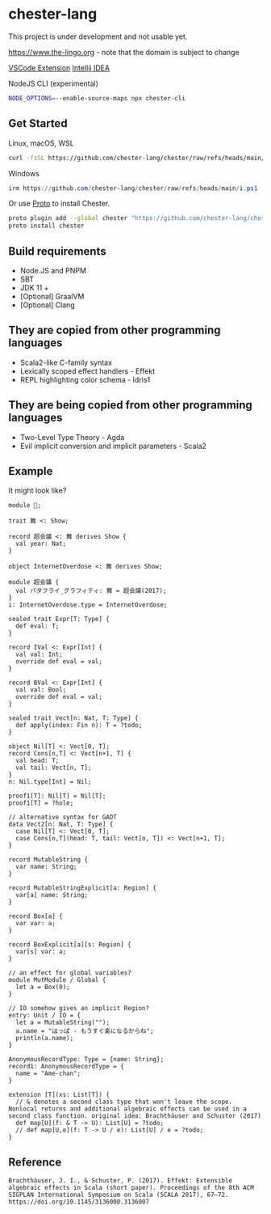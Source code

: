 # chester-lang

This project is under development and not usable yet.


https://www.the-lingo.org - note that the domain is subject to change

[VSCode Extension](https://marketplace.visualstudio.com/items?itemName=mio-19.chester-language-support)
[Intellij IDEA](https://plugins.jetbrains.com/plugin/25508-chester-language-support/)

NodeJS CLI (experimental)
```bash
NODE_OPTIONS=--enable-source-maps npx chester-cli
```

## Get Started

Linux, macOS, WSL

```bash
curl -fsSL https://github.com/chester-lang/chester/raw/refs/heads/main/i.sh | bash
```

Windows

```powershell
irm https://github.com/chester-lang/chester/raw/refs/heads/main/i.ps1 | iex
```

Or use [Proto](https://moonrepo.dev/docs/proto/install) to install Chester.

```bash
proto plugin add --global chester "https://github.com/chester-lang/chester/raw/refs/heads/main/proto.toml"
proto install chester
```

## Build requirements

+ Node.JS and PNPM
+ SBT
+ JDK 11 +
+ [Optional] GraalVM
+ [Optional] Clang

## They are copied from other programming languages

+ Scala2-like C-family syntax
+ Lexically scoped effect handlers - Effekt
+ REPL highlighting color schema - Idris1

## They are being copied from other programming languages

+ Two-Level Type Theory - Agda
+ Evil implicit conversion and implicit parameters - Scala2

## Example

It might look like?

```chester
module 🐰;

trait 舞 <: Show;

record 超会議 <: 舞 derives Show {
  val year: Nat;
}

object InternetOverdose <: 舞 derives Show;

module 超会議 {
  val バタフライ_グラフィティ: 舞 = 超会議(2017);
}
i: InternetOverdose.type = InternetOverdose;

sealed trait Expr[T: Type] {
  def eval: T;
}

record IVal <: Expr[Int] {
  val val: Int;
  override def eval = val;
}

record BVal <: Expr[Int] {
  val val: Bool;
  override def eval = val;
}

sealed trait Vect[n: Nat, T: Type] {
  def apply(index: Fin n): T = ?todo;
}

object Nil[T] <: Vect[0, T];
record Cons[n,T] <: Vect[n+1, T] {
  val head: T;
  val tail: Vect[n, T];
}
n: Nil.type[Int] = Nil;

proof1[T]: Nil[T] = Nil[T];
proof1[T] = ?hole;

// alternative syntax for GADT
data Vect2[n: Nat, T: Type] {
  case Nil[T] <: Vect[0, T];
  case Cons[n,T](head: T, tail: Vect[n, T]) <: Vect[n+1, T];
}

record MutableString {
  var name: String;
}

record MutableStringExplicit[a: Region] {
  var[a] name: String;
}

record Box[a] {
  var var: a;
}

record BoxExplicit[a][s: Region] {
  var[s] var: a;
}

// an effect for global variables?
module MutModule / Global {
  let a = Box(0);
}

// IO somehow gives an implicit Region?
entry: Unit / IO = {
  let a = MutableString("");
  a.name = "はっぱ - もうすぐ楽になるからね";
  println(a.name);
}

AnonymousRecordType: Type = {name: String};
record1: AnonymousRecordType = {
  name = "Ame-chan";
}

extension [T](xs: List[T]) {
  // & denotes a second class type that won't leave the scope. Nonlocal returns and additional algebraic effects can be used in a second class function. original idea: Brachthäuser and Schuster (2017)
  def map[U](f: & T -> U): List[U] = ?todo;
  // def map[U,e](f: T -> U / e): List[U] / e = ?todo;
}
```

## Reference

```
Brachthäuser, J. I., & Schuster, P. (2017). Effekt: Extensible algebraic effects in Scala (short paper). Proceedings of the 8th ACM SIGPLAN International Symposium on Scala (SCALA 2017), 67–72. https://doi.org/10.1145/3136000.3136007
```
